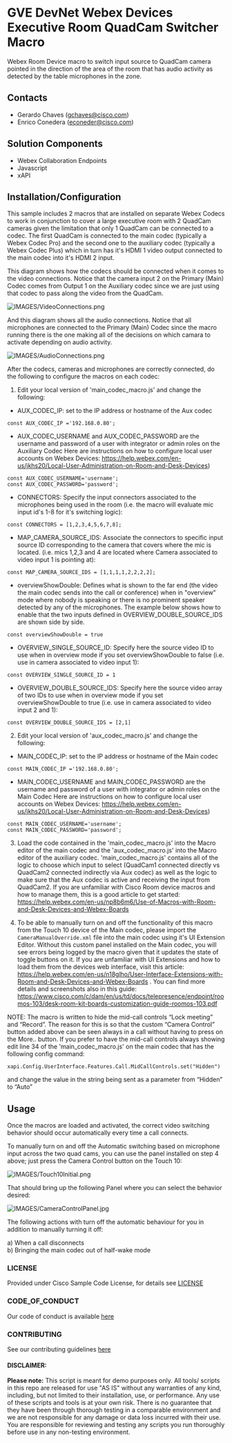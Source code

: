 # GVE DevNet Webex Devices Executive Room QuadCam Switcher Macro
Webex Room Device macro to switch input source to QuadCam camera pointed in the direction of the area of the room that has audio activity as detected by the table microphones in the zone. 


## Contacts
* Gerardo Chaves (gchaves@cisco.com)
* Enrico Conedera (econeder@cisco.com)

## Solution Components
* Webex Collaboration Endpoints
* Javascript
* xAPI

## Installation/Configuration
This sample includes 2 macros that are installed on separate Webex Codecs to work in conjunction to cover a large executive room with 2 QuadCam cameras given the limitation that only 1 QuadCam can be connected to a codec. The first QuadCam is connected to the main codec (typically a Webex Codec Pro) and the second one to the auxiliary codec (typically a Webex Codec Plus) which in turn has it's HDMI 1 video output connected to the main codec into it's HDMI 2 input. 

This diagram shows how the codecs should be connected when it comes to the video connections. Notice that the camera input 2 on the Primary (Main) Codec comes from 
Output 1 on the Auxiliary codec since we are just using that codec to pass along the video from the QuadCam. 

![IMAGES/VideoConnections.png](IMAGES/VideoConnections.png)

And this diagram shows all the audio connections. Notice that all microphones are connected to the Primary (Main) Codec since the macro running 
there is the one making all of the decisions on which camara to activate depending on audio activity. 

![IMAGES/AudioConnections.png](IMAGES/AudioConnections.png)

After the codecs, cameras and microphones are correctly connected, do the following to configure the macros on each codec:

1) Edit your local version of 'main_codec_macro.js' and change the following:
- AUX_CODEC_IP: set to the IP address or hostname of the Aux codec 
```  
const AUX_CODEC_IP ='192.168.0.80';
```  
- AUX_CODEC_USERNAME and AUX_CODEC_PASSWORD are the username and password of a user with integrator or admin roles on the Auxiliary Codec
Here are instructions on how to configure local user accounts on Webex Devices: https://help.webex.com/en-us/jkhs20/Local-User-Administration-on-Room-and-Desk-Devices)  
```
const AUX_CODEC_USERNAME='username';
const AUX_CODEC_PASSWORD='password';
```  
- CONNECTORS: Specify the input connectors associated to the microphones being used in the room (i.e. the macro will evaluate mic input id's 1-8 for it's switching logic):  
```
const CONNECTORS = [1,2,3,4,5,6,7,8];
```  
- MAP_CAMERA_SOURCE_IDS: Associate the connectors to specific input source ID corresponding to the camera that covers where the mic is located. (i.e. mics 1,2,3 and 4 are located where Camera associated to video input 1 is pointing at):  
```
const MAP_CAMERA_SOURCE_IDS = [1,1,1,1,2,2,2,2];
```  
- overviewShowDouble: Defines what is shown to the far end (the video the main codec sends into the call or conference) when in "overview" mode where nobody is speaking or there is no prominent speaker detected by any of the microphones. The example below shows how to enable that the two inputs defined in OVERVIEW_DOUBLE_SOURCE_IDS are shown side by side. 
``` 
const overviewShowDouble = true
```  

- OVERVIEW_SINGLE_SOURCE_ID: Specify here the source video ID to use when in overview mode if you set overviewShowDouble to false (i.e. use in camera associated to video input 1):  
``` 
const OVERVIEW_SINGLE_SOURCE_ID = 1
```  
- OVERVIEW_DOUBLE_SOURCE_IDS: Specify here the source video array of two IDs to use when in overview mode if you set overviewShowDouble to true (i.e. use in camera associated to video input 2 and 1):  
``` 
const OVERVIEW_DOUBLE_SOURCE_IDS = [2,1]
```  


2) Edit your local version of 'aux_codec_macro.js' and change the following:
- MAIN_CODEC_IP: set to the IP address or hostname of the Main codec 
```  
const MAIN_CODEC_IP ='192.168.0.80';
```  
- MAIN_CODEC_USERNAME and MAIN_CODEC_PASSWORD are the username and password of a user with integrator or admin roles on the Main Codec
Here are instructions on how to configure local user accounts on Webex Devices: https://help.webex.com/en-us/jkhs20/Local-User-Administration-on-Room-and-Desk-Devices)  
```
const MAIN_CODEC_USERNAME='username';
const MAIN_CODEC_PASSWORD='password';
```  

3) Load the code contained in the 'main_codec_macro.js' into the Macro editor of the main codec and the 'aux_codec_macro.js' into the Macro editor of the auxiliary codec. 'main_codec_macro.js' contains all of the logic to choose which input to select (QuadCam1 connected directly vs QuadCam2 connected indirectly via Aux codec) as well as the logic to make sure that the Aux codec is active and receiving the input from QuadCam2. If you are unfamiliar with Cisco Room device macros and how to manage them, this is a good article to get started: 
https://help.webex.com/en-us/np8b6m6/Use-of-Macros-with-Room-and-Desk-Devices-and-Webex-Boards  
   
  
4) To be able to manually turn on and off the functionality of this macro from the Touch 10 device of the Main codec, please import the ```CameraManualOverride.xml``` file into the 
main codec using it's UI Extension Editor. Without this custom panel installed on the Main codec, you will see errors being logged by the 
   macro given that it updates the state of toggle buttons on it. If you are unfamiliar with UI Extensions and how to load them from the devices 
   web interface, visit this article: https://help.webex.com/en-us/n18glho/User-Interface-Extensions-with-Room-and-Desk-Devices-and-Webex-Boards . 
   You can find more details and screenshots also in this guide: https://www.cisco.com/c/dam/en/us/td/docs/telepresence/endpoint/roomos-103/desk-room-kit-boards-customization-guide-roomos-103.pdf
  
NOTE: The macro is written to hide the mid-call controls “Lock meeting” and “Record”.  The reason for this is so that the
 custom “Camera Control” button added above can be seen always in a call without having to press on the More.. button. 
If you prefer to have the mid-call controls always showing edit line 34 of the 'main_codec_macro.js' on the main codec that has the following config command:  
```
xapi.Config.UserInterface.Features.Call.MidCallControls.set("Hidden")
```  
and change the value in the string being sent as a parameter from “Hidden” to “Auto”


## Usage

Once the macros are loaded and activated, the correct video switching behavior should occur automatically every time a call connects.  

To manually turn on and off the Automatic switching based on microphone input across the two quad cams, you can use the panel installed on step 4 above; just press the Camera Control button on the Touch 10:


![IMAGES/Touch10Initial.png](IMAGES/Touch10Initial.png)

That should bring up the following Panel where you can select the behavior desired: 

![IMAGES/CameraControlPanel.jpg](IMAGES/CameraControlPanel.jpg)
  

The following actions with turn off the automatic behaviour for you in addition to manually turning it off:  
  
a) When a call disconnects  
b) Bringing the main codec out of half-wake mode  




### LICENSE

Provided under Cisco Sample Code License, for details see [LICENSE](LICENSE.md)

### CODE_OF_CONDUCT

Our code of conduct is available [here](CODE_OF_CONDUCT.md)

### CONTRIBUTING

See our contributing guidelines [here](CONTRIBUTING.md)

#### DISCLAIMER:
<b>Please note:</b> This script is meant for demo purposes only. All tools/ scripts in this repo are released for use "AS IS" without any warranties of any kind, including, but not limited to their installation, use, or performance. Any use of these scripts and tools is at your own risk. There is no guarantee that they have been through thorough testing in a comparable environment and we are not responsible for any damage or data loss incurred with their use.
You are responsible for reviewing and testing any scripts you run thoroughly before use in any non-testing environment.